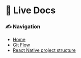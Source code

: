 # 🚀 Live Docs

### ✍️ Navigation

- [Home](./index.md)
- [Git Flow](./git_flow.md)
- [React Native project structure](./react_native_project_structure.md)